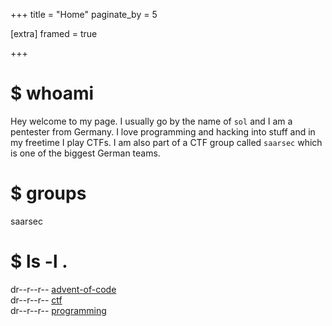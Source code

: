 +++
title = "Home"
paginate_by = 5

[extra]
framed = true

+++

# $ whoami
Hey welcome to my page. I usually go by the name of `sol` and I am a pentester from Germany. I love programming and hacking into stuff and in my freetime I play CTFs. I am also part of a CTF group called `saarsec` which is one of the biggest German teams.

# $ groups

saarsec

# $ ls -l .
dr--r--r-- [advent-of-code](/advent-of-code/)<br/>
dr--r--r-- [ctf](/ctf/) <br/>
dr--r--r-- [programming](/programming/)
